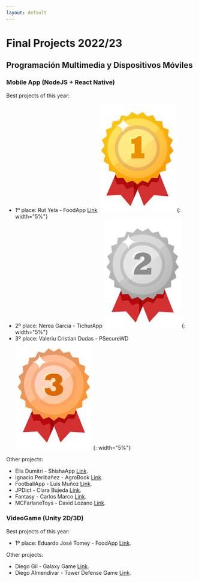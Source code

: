 ```yaml
---
layout: default
---
```


# Final Projects 2022/23
## Programación Multimedia y Dispositivos Móviles


### Mobile App (NodeJS + React Native)
Best projects of this year:
*   1º place: Rut Yela - FoodApp [Link](https://www.youtube.com/watch?v=WEpBaJhmlVg) ![First place](/assets/img/1place.jpg){: width="5%"} 
*   2º place: Nerea García - TichurApp ![Second place](/assets/img/2place.jpg){: width="5%"} 
*   3º place: Valeriu Cristian Dudas - PSecureWD ![Third place](/assets/img/3place.jpg){: width="5%"} 

Other projects:
*   Elis Dumitri - ShishaApp [Link](https://youtube.com/shorts/VQBT6S1H8Aw).
*   Ignacio Peribañez - AgroBook [Link](https://youtu.be/h0i2tHZTM5A).
*   FootballApp - Luis Muñoz [Link](https://youtu.be/FrbiJgk7DQo).
*   JPDict - Clara Bujeda [Link](https://youtu.be/basfGkAPy38).
*   Fantasy - Carlos Marco [Link](https://youtu.be/NThdm3q2y1I).
*   MCFarlaneToys - David Lozano [Link](https://youtu.be/c7AWPW1HuGo).


### VideoGame (Unity 2D/3D)
Best projects of this year:
*   1º place: Eduardo José Tomey - FoodApp [Link](https://www.youtube.com/watch?v=WEpBaJhmlVg).

Other projects:
*   Diego Gil - Galaxy Game [Link](https://youtu.be/I-gLCH5NfCM).
*   Diego Almendivar - Tower Defense Game [Link](https://youtu.be/lCFTpXnDNpw).


